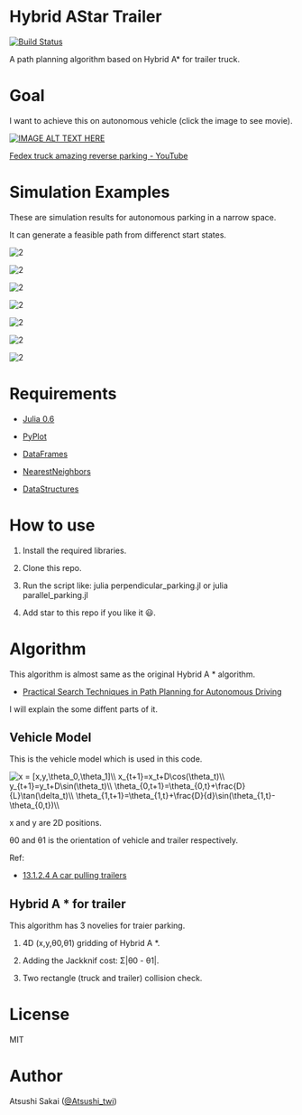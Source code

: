 # Hybrid AStar Trailer

[![Build Status](https://travis-ci.org/AtsushiSakai/HybridAStarTrailer.svg?branch=master)](https://travis-ci.org/AtsushiSakai/HybridAStarTrailer)

A path planning algorithm based on Hybrid A\* for trailer truck.

# Goal

I want to achieve this on autonomous vehicle (click the image to see movie).

[![IMAGE ALT TEXT HERE](https://img.youtube.com/vi/jhhqkHsGrsA/0.jpg)](https://www.youtube.com/watch?v=jhhqkHsGrsA)

[Fedex truck amazing reverse parking \- YouTube](https://www.youtube.com/watch?v=jhhqkHsGrsA)

# Simulation Examples

These are simulation results for autonomous parking in a narrow space.

It can generate a feasible path from differenct start states.

![2](https://github.com/AtsushiSakai/HybridAStarTrailer/raw/master/movie/gif/animation1.gif)

![2](https://github.com/AtsushiSakai/HybridAStarTrailer/raw/master/movie/gif/animation2.gif)

![2](https://github.com/AtsushiSakai/HybridAStarTrailer/raw/master/movie/gif/animation3.gif)

![2](https://github.com/AtsushiSakai/HybridAStarTrailer/raw/master/movie/gif/animation4.gif)

![2](https://github.com/AtsushiSakai/HybridAStarTrailer/raw/master/movie/gif/animation5.gif)

![2](https://github.com/AtsushiSakai/HybridAStarTrailer/raw/master/movie/gif/animation6.gif)

![2](https://github.com/AtsushiSakai/HybridAStarTrailer/raw/master/movie/gif/animation7.gif)


# Requirements

- [Julia 0.6](https://julialang.org/downloads/)

- [PyPlot](https://github.com/JuliaPy/PyPlot.jl)

- [DataFrames](https://github.com/JuliaData/DataFrames.jl)

- [NearestNeighbors](https://github.com/KristofferC/NearestNeighbors.jl)

- [DataStructures](https://github.com/JuliaCollections/DataStructures.jl) 

# How to use

1. Install the required libraries.

2. Clone this repo.

3. Run the script like: julia perpendicular_parking.jl or julia parallel_parking.jl

4. Add star to this repo if you like it :smiley:. 

# Algorithm

This algorithm is almost same as the original Hybrid A \* algorithm.

- [Practical Search Techniques in Path Planning for Autonomous Driving](https://ai.stanford.edu/~ddolgov/papers/dolgov_gpp_stair08.pdf)

I will explain the some diffent parts of it.

## Vehicle Model

This is the vehicle model which is used in this code.

<img src="https://latex.codecogs.com/gif.latex?x&space;=&space;[x,y,\theta_0,\theta_1]\\&space;x_{t&plus;1}=x_t&plus;D\cos(\theta_t)\\&space;y_{t&plus;1}=y_t&plus;D\sin(\theta_t)\\&space;\theta_{0,t&plus;1}=\theta_{0,t}&plus;\frac{D}{L}\tan(\delta_t)\\&space;\theta_{1,t&plus;1}=\theta_{1,t}&plus;\frac{D}{d}\sin(\theta_{1,t}-\theta_{0,t})\\" title="x = [x,y,\theta_0,\theta_1]\\ x_{t+1}=x_t+D\cos(\theta_t)\\ y_{t+1}=y_t+D\sin(\theta_t)\\ \theta_{0,t+1}=\theta_{0,t}+\frac{D}{L}\tan(\delta_t)\\ \theta_{1,t+1}=\theta_{1,t}+\frac{D}{d}\sin(\theta_{1,t}-\theta_{0,t})\\" />

x and y are 2D positions. 

θ0 and θ1 is the orientation of vehicle and trailer respectively.

Ref:

- [13\.1\.2\.4 A car pulling trailers](http://planning.cs.uiuc.edu/node661.html#77556)

## Hybrid A \* for trailer

This algorithm has 3 novelies for traier parking.

1. 4D (x,y,θ0,θ1) gridding of Hybrid A \*.

2. Adding the Jackknif cost: Σ\|θ0 - θ1\|.

3. Two rectangle (truck and trailer) collision check.


# License 

MIT

# Author

Atsushi Sakai ([@Atsushi_twi](https://twitter.com/Atsushi_twi))

